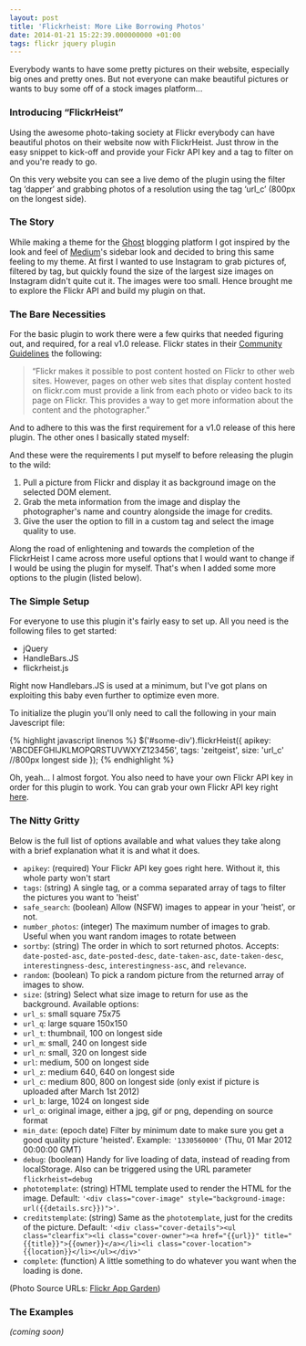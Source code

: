 ```yaml
---
layout: post
title: 'Flickrheist: More Like Borrowing Photos'
date: 2014-01-21 15:22:39.000000000 +01:00
tags: flickr jquery plugin
---
```

Everybody wants to have some pretty pictures on their website, especially big ones and pretty ones. But not everyone can make beautiful pictures or wants to buy some off of a stock images platform...

### Introducing “FlickrHeist”

Using the awesome photo-taking society at Flickr everybody can have beautiful photos on their website now with FlickrHeist. Just throw in the easy snippet to kick-off and provide your Fickr API key and a tag to filter on and you're ready to go.

On this very website you can see a live demo of the plugin using the filter tag ‘dapper’ and grabbing photos of a resolution using the tag ‘url_c’ (800px on the longest side).

### The Story

While making a theme for the [Ghost](https://ghost.org) blogging platform I got inspired by the look and feel of [Medium](https://medium.com)'s sidebar look and decided to bring this same feeling to my theme. At first I wanted to use Instagram to grab pictures of, filtered by tag, but quickly found the size of the largest size images on Instagram didn't quite cut it. The images were too small. Hence brought me to explore the Flickr API and build my plugin on that.

### The Bare Necessities

For the basic plugin to work there were a few quirks that needed figuring out, and required, for a real v1.0 release. Flickr states in their [Community Guidelines](http://www.flickr.com/guidelines.gne) the following:

> “Flickr makes it possible to post content hosted on Flickr to other web sites. However, pages on other web sites that display content hosted on flickr.com must provide a link from each photo or video back to its page on Flickr. This provides a way to get more information about the content and the photographer.”

And to adhere to this was the first requirement for a v1.0 release of this here plugin. The other ones I basically stated myself:

And these were the requirements I put myself to before releasing the plugin to the wild:

1. Pull a picture from Flickr and display it as background image on the selected DOM element.
2. Grab the meta information from the image and display the photographer's name and country alongside the image for credits.
3. Give the user the option to fill in a custom tag and select the image quality to use.

Along the road of enlightening and towards the completion of the FlickrHeist I came across more useful options that I would want to change if I would be using the plugin for myself. That's when I added some more options to the plugin (listed below).

### The Simple Setup

For everyone to use this plugin it's fairly easy to set up. All you need is the following files to get started:

* jQuery
* HandleBars.JS
* flickrheist.js

Right now Handlebars.JS is used at a minimum, but I've got plans on exploiting this baby even further to optimize even more.

To initialize the plugin you'll only need to call the following in your main Javescript file:

{% highlight javascript linenos %}
    $('#some-div').flickrHeist({
      apikey: 'ABCDEFGHIJKLMOPQRSTUVWXYZ123456',
      tags: 'zeitgeist',
      size: 'url_c' //800px longest side
    });
{% endhighlight %}

Oh, yeah... I almost forgot. You also need to have your own Flickr API key in order for this plugin to work. You can grab your own Flickr API key right [here](http://www.flickr.com/services/api/).

### The Nitty Gritty

Below is the full list of options available and what values they take along with a brief explanation what it is and what it does.

* `apikey`: (required) Your Flickr API key goes right here. Without it, this whole party won't start
* `tags`: (string) A single tag, or a comma separated array of tags to filter the pictures you want to 'heist'
* `safe_search`: (boolean) Allow (NSFW) images to appear in your 'heist', or not.
* `number_photos`: (integer) The maximum number of images to grab. Useful when you want random images to rotate between
* `sortby`: (string) The order in which to sort returned photos. Accepts: `date-posted-asc`, `date-posted-desc`, `date-taken-asc`, `date-taken-desc`, `interestingness-desc`, `interestingness-asc`, and `relevance`.
* `random`: (boolean) To pick a random picture from the returned array of images to show.
* `size`: (string) Select what size image to return for use as the background. Available options:
 * `url_s`: small square 75x75
 * `url_q`: large square 150x150
 * `url_t`: thumbnail, 100 on longest side
 * `url_m`: small, 240 on longest side
 * `url_n`: small, 320 on longest side
 * `url`: medium, 500 on longest side
 * `url_z`: medium 640, 640 on longest side
 * `url_c`: medium 800, 800 on longest side (only exist if picture is uploaded after March 1st 2012)
 * `url_b`: large, 1024 on longest side
 * `url_o`: original image, either a jpg, gif or png, depending on source format
* `min_date`: (epoch date) Filter by minimum date to make sure you get a good quality picture 'heisted'. Example: `'1330560000'` (Thu, 01 Mar 2012 00:00:00 GMT)
* `debug`: (boolean) Handy for live loading of data, instead of reading from localStorage. Also can be triggered using the URL parameter `flickrheist=debug`
* `phototemplate`: (string) HTML template used to render the HTML for the image. Default: `'<div class="cover-image" style="background-image: url({{details.src}})">'`.
* `creditstemplate`: (string) Same as the `phototemplate`, just for the credits of the picture. Default: `'<div class="cover-details"><ul class="clearfix"><li class="cover-owner"><a href="{{url}}" title="{{title}}">{{owner}}</a></li><li class="cover-location">{{location}}</li></ul></div>'`
* `complete`: (function) A little something to do whatever you want when the loading is done.

(Photo Source URLs: [Flickr App Garden](http://www.flickr.com/services/api/misc.urls.html))

### The Examples

_(coming soon)_
